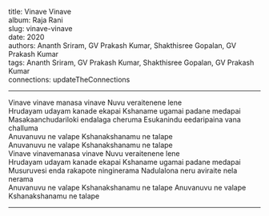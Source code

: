 title: Vinave Vinave  
album: Raja Rani  
slug: vinave-vinave  
date: 2020  
authors: Ananth Sriram, GV Prakash Kumar, Shakthisree Gopalan, GV Prakash Kumar  
tags: Ananth Sriram, GV Prakash Kumar, Shakthisree Gopalan, GV Prakash Kumar  
connections: updateTheConnections  

------------

Vinave vinave manasa vinave Nuvu veraitenene lene  
Hrudayam udayam kanade ekapai Kshaname ugamai padane medapai  
Masakaanchudariloki endalaga cheruma Esukanindu eedaripaina vana challuma  
Anuvanuvu ne valape Kshanakshanamu ne talape  
Anuvanuvu ne valape Kshanakshanamu ne talape  
Vinave vinavemanasa vinave Nuvu veraitenene lene  
Hrudayam udayam kanade ekapai Kshaname ugamai padane medapai  
Musuruvesi enda rakapote ninginerama Nadulalona neru aviraite nela nerama  
Anuvanuvu ne valape Kshanakshanamu ne talape Anuvanuvu ne valape  
Kshanakshanamu ne talape  


------------
